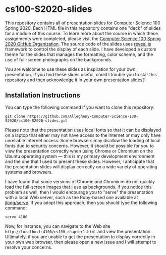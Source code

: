 # cs100-S2020-slides

This repository contains all of presentation slides for Computer Science 100
Spring 2020. Each HTML file in this repository contains one "deck" of slides for a
module of this course. To learn more about the course in which these assignments
were completed, please visit the [Computer Science 100 Spring 2020 GitHub
Organization](https://github.com/Allegheny-Computer-Science-100-S2020). The
source code of the slides uses
[reveal.js](https://github.com/hakimel/reveal.js/) framework to control the
display of each slide. I have developed a custom theme for the slides that
manages the formatting, color scheme, and the use of full-screen photographs on
the backgrounds.

You are welcome to use these slides as inspiration for your own presentation. If
you find these slides useful, could I trouble you to star this repository and
then acknowledge it in your own presentation slides?

## Installation Instructions

You can type the following command if you want to clone this repository:

```shell
git clone https://github.com/Allegheny-Computer-Science-100-S2020/cs100-S2020-slides.git
```

Please note that the presentation uses local fonts so that it can be displayed
on a laptop that either may not have access to the Internet or may only have
unreliable Internet access. Some browsers may disallow the loading of local
fonts due to security concerns. However, it should be possible for you to view
the presentation correctly when using Chrome or Chromium on the Ubuntu operating
system &mdash; this is my primary development environment and the one that I
used to present these slides. However, I anticipate that the presentation slides
will display correctly on a wide variety of operating systems and browsers.

I have found that some versions of Chrome and Chromium do not quickly load the
full-screen images that I use as backgrounds. If you notice this problem as
well, then I would encourage you to "serve" the presentation with a local Web
server, such as the Ruby-based one available at
[jlong/serve](https://github.com/jlong/serve). If you adopt this approach, then
you should type the following command:

```shell
serve 4100
```

Now, for instance, you can navigate to the Web site
`http://localhost:4100/cs100_chapter1.html` and view the presentation.
Ultimately, if you are unable to get the presentation to display correctly in
your own web browser, then please open a new issue and I will attempt to resolve
your concerns.
